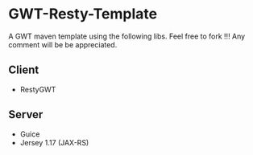 GWT-Resty-Template
==================

A GWT maven template using the following libs. Feel free to fork !!! Any comment will be be appreciated. 

Client
-------
  + RestyGWT 

Server
--------
  + Guice
  + Jersey 1.17 (JAX-RS)
  
